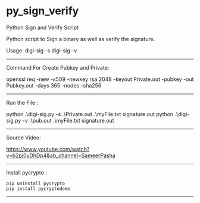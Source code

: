 # py_sign_verify
Python Sign and Verify Script

Python script to Sign a binary as well as verify the signature.

Usage:
            digi-sig -s  <priv-key> <data> <signature-file>
            digi-sig -v  <PUB-key> <data> <signature-file> 
  
--------------------------------------------
Command For Create Pubkey and Private:

openssl req -new -x509 -newkey rsa:2048 -keyout Private.out -pubkey -out Pubkey.out -days 365 -nodes -sha256

--------------------------------------------
Run the File :

python .\digi-sig.py -s .\Private.out .\myFile.txt signature.out
python .\digi-sig.py -v .\pub.out .\myFile.txt signature.out

--------------------------------------------
Source Video:

https://www.youtube.com/watch?v=b2pj0yDhDp4&ab_channel=SameerPasha

--------------------------------------------
Install pycrypto :

    pip uninstall pycrypto
    pip install pycryptodome

--------------------------------------------
